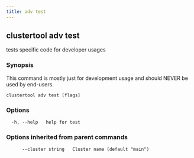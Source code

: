 ```yaml
---
title: adv test
---
```

## clustertool adv test

tests specific code for developer usages

### Synopsis

This command is mostly just for development usage and should NEVER be used by end-users.

```
clustertool adv test [flags]
```

### Options

```
  -h, --help   help for test
```

### Options inherited from parent commands

```
      --cluster string   Cluster name (default "main")
```
